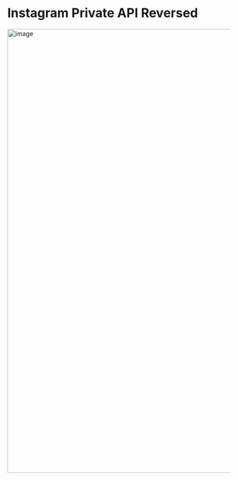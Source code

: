# Instagram Private API Reversed

<img width="1000" alt="image" src="https://media.discordapp.net/attachments/1196498726919876628/1266485333269286952/Screenshot_2024-07-26_at_3.40.35_PM.png?ex=66a551e1&is=66a40061&hm=125bf0acc77360d37542973040d20c2acaf1157efba215607965c1043c7fb9d6&=&format=webp&quality=lossless&width=1868&height=234">
